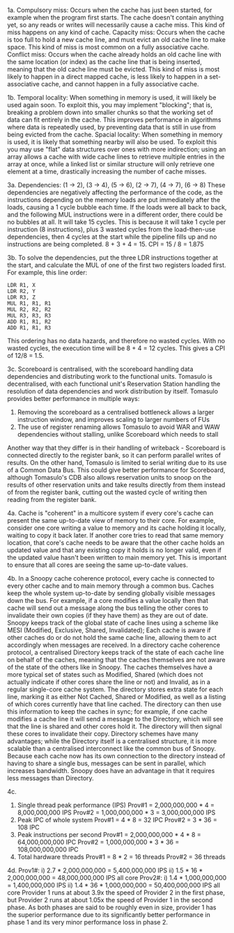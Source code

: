 1a. Compulsory miss: Occurs when the cache has just been started, for example when the program first starts. The cache doesn't contain anything yet, so any reads or writes will necessarily cause a cache miss. This kind of miss happens on any kind of cache.
Capacity miss: Occurs when the cache is too full to hold a new cache line, and must evict an old cache line to make space. This kind of miss is most common on a fully associative cache. 
Conflict miss: Occurs when the cache already holds an old cache line with the same location (or index) as the cache line that is being inserted, meaning that the old cache line must be evicted. This kind of miss is most likely to happen in a direct mapped cache, is less likely to happen in a set-associative cache, and cannot happen in a fully associative cache.

1b. Temporal locality: When something in memory is used, it will likely be used again soon. To exploit this, you may implement "blocking"; that is, breaking a problem down into smaller chunks so that the working set of data can fit entirely in the cache. This improves performance in algorithms where data is repeatedly used, by preventing data that is still in use from being evicted from the cache.
Spacial locality: When something in memory is used, it is likely that something nearby will also be used. To exploit this you may use "flat" data structures over ones with more indirection; using an array allows a cache with wide cache lines to retrieve multiple entries in the array at once, while a linked list or similar structure will only retrieve one element at a time, drastically increasing the number of cache misses.

3a. Dependencies: (1 -> 2), (3 -> 4), (5 -> 6), (2 -> 7), (4 -> 7), (6 -> 8)
These dependencies are negatively affecting the performance of the code, as the instructions depending on the memory loads are put immediately after the loads, causing a 1 cycle bubble each time. If the loads were all back to back, and the following MUL instructions were in a different order, there could be no bubbles at all.
It will take 15 cycles. This is because it will take 1 cycle per instruction (8 instructions), plus 3 wasted cycles from the load-then-use dependencies, then 4 cycles at the start while the pipeline fills up and no instructions are being completed. 8 + 3 + 4 = 15.
CPI = 15 / 8 = 1.875

3b. To solve the dependencies, put the three LDR instructions together at the start, and calculate the MUL of one of the first two registers loaded first. For example, this line order:
```
LDR R1, X
LDR R2, Y
LDR R3, Z
MUL R1, R1, R1 
MUL R2, R2, R2 
MUL R3, R3, R3 
ADD R1, R1, R2 
ADD R1, R1, R3
```
This ordering has no data hazards, and therefore no wasted cycles.
With no wasted cycles, the execution time will be 8 + 4 = 12 cycles. This gives a CPI of 12/8 = 1.5.

3c. Scoreboard is centralised, with the scoreboard handling data dependencies and distributing work to the functional units. Tomasulo is decentralised, with each functional unit's Reservation Station handling the resolution of data dependencies and work distribution by itself. Tomasulo provides better performance in multiple ways:
1. Removing the scoreboard as a centralised bottleneck allows a larger instruction window, and improves scaling to larger numbers of FUs
2. The use of register renaming allows Tomasulo to avoid WAR and WAW dependencies without stalling, unlike Scoreboard which needs to stall

Another way that they differ is in their handling of writeback - Scoreboard is connected directly to the register bank, so it can perform parallel writes of results. On the other hand, Tomasulo is limited to serial writing due to its use of a Common Data Bus. This could give better performance for Scoreboard, although Tomasulo's CDB also allows reservation units to snoop on the results of other reservation units and take results directly from them instead of from the register bank, cutting out the wasted cycle of writing then reading from the register bank.

4a. Cache is "coherent" in a multicore system if every core's cache can present the same up-to-date view of memory to their core. For example, consider one core writing a value to memory and its cache holding it locally, waiting to copy it back later. If another core tries to read that same memory location, that core's cache needs to be aware that the other cache holds an updated value and that any existing copy it holds is no longer valid, even if the updated value hasn't been written to main memory yet. This is important to ensure that all cores are seeing the same up-to-date values. 

4b. In a Snoopy cache coherence protocol, every cache is connected to every other cache and to main memory through a common bus. Caches keep the whole system up-to-date by sending globally visible messages down the bus. For example, if a core modifies a value locally then that cache will send out a message along the bus telling the other cores to invalidate their own copies (if they have them) as they are out of date. Snoopy keeps track of the global state of cache lines using a scheme like MESI (Modified, Exclusive, Shared, Invalidated); Each cache is aware if other caches do or do not hold the same cache line, allowing them to act accordingly when messages are received.
In a directory cache coherence protocol, a centralised Directory keeps track of the state of each cache line on behalf of the caches, meaning that the caches themselves are not aware of the state of the others like in Snoopy. The caches themselves have a more typical set of states such as Modified, Shared (which does not actually indicate if other cores share the line or not) and Invalid, as in a regular single-core cache system. The directory stores extra state for each line, marking it as either Not Cached, Shared or Modified, as well as a listing of which cores currently have that line cached. The directory can then use this information to keep the caches in sync; for example, if one cache modifies a cache line it will send a message to the Directory, which will see that the line is shared and other cores hold it. The directory will then signal these cores to invalidate their copy.
Directory schemes have many advantages; while the Directory itself is a centralised structure, it is more scalable than a centralised interconnect like the common bus of Snoopy. Because each cache now has its own connection to the directory instead of having to share a single bus, messages can be sent in parallel, which increases bandwidth. Snoopy does have an advantage in that it requires less messages than Directory.

4c. 
1) Single thread peak performance (IPS)
Prov#1 = 2,000,000,000 * 4 = 8,000,000,000 IPS
Prov#2 = 1,000,000,000 * 3 = 3,000,000,000 IPS
2) Peak IPC of whole system
Prov#1 = 4 * 8 = 32 IPC
Prov#2 = 3 * 36 = 108 IPC
3) Peak instructions per second
Prov#1 = 2,000,000,000 * 4 * 8 = 64,000,000,000 IPC
Prov#2 = 1,000,000,000 * 3 * 36 = 108,000,000,000 IPC
4) Total hardware threads
Prov#1 = 8 * 2 = 16 threads
Prov#2 = 36 threads

4d. 
Prov1#: i) 2.7 * 2,000,000,000 = 5,400,000,000 IPS
ii) 1.5 * 16 * 2,000,000,000 = 48,000,000,000 IPS all core
Prov2#: i) 1.4 * 1,000,000,000 = 1,400,000,000 IPS
ii) 1.4 * 36 * 1,000,000,000 = 50,400,000,000 IPS all core
Provider 1 runs at about 3.9x the speed of Provider 2 in the first phase, but Provider 2 runs at about 1.05x the speed of Provider 1 in the second phase. As both phases are said to be roughly even in size, provider 1 has the superior performance due to its significantly better performance in phase 1 and its very minor performance loss in phase 2.